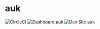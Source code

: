 # auk

[![CircleCI](https://circleci.com/gh/unrealauk/auk.svg?style=shield)](https://circleci.com/gh/unrealauk/auk)
[![Dashboard auk](https://img.shields.io/badge/dashboard-auk-yellow.svg)](https://dashboard.pantheon.io/sites/6b9c82bb-7188-4036-9184-aeae4bd7affa#dev/code)
[![Dev Site auk](https://img.shields.io/badge/site-auk-blue.svg)](http://dev-auk.pantheonsite.io/)